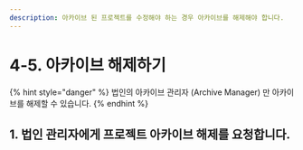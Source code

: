 ```yaml
---
description: 아카이브 된 프로젝트를 수정해야 하는 경우 아카이브를 해제해야 합니다.
---
```


# 4-5. 아카이브 해제하기

{% hint style="danger" %}
법인의 아카이브 관리자 \(Archive Manager\) 만 아카이브를 해제할 수 있습니다. 
{% endhint %}

## 1. 법인 관리자에게 프로젝트 아카이브 해제를 요청합니다. 



